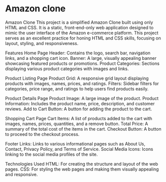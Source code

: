 # Amazon clone

Amazon Clone
This project is a simplified Amazon Clone built using only HTML and CSS. It is a static, front-end-only web application designed to mimic the user interface of the Amazon e-commerce platform. This project serves as an excellent practice for honing HTML and CSS skills, focusing on layout, styling, and responsiveness.

Features
Home Page
Header: Contains the logo, search bar, navigation links, and a shopping cart icon.
Banner: A large, visually appealing banner showcasing featured products or promotions.
Product Categories: Sections displaying various product categories with images and links.

Product Listing Page
Product Grid: A responsive grid layout displaying products with images, names, prices, and ratings.
Filters: Sidebar filters for categories, price range, and ratings to help users find products easily.

Product Details Page
Product Image: A large image of the product.
Product Information: Includes the product name, price, description, and customer reviews.
Add to Cart Button: A button for adding the product to the cart.

Shopping Cart Page
Cart Items: A list of products added to the cart with images, names, prices, quantities, and a remove button.
Total Price: A summary of the total cost of the items in the cart.
Checkout Button: A button to proceed to the checkout process.

Footer
Links: Links to various informational pages such as About Us, Contact, Privacy Policy, and Terms of Service.
Social Media Icons: Icons linking to the social media profiles of the site.

Technologies Used
HTML: For creating the structure and layout of the web pages.
CSS: For styling the web pages and making them visually appealing and responsive.
